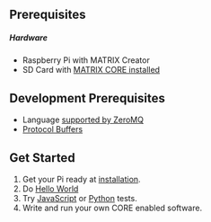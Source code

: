 ## Prerequisites

##### Hardware
* Raspberry Pi with MATRIX Creator
* SD Card with [MATRIX CORE installed](installation.md)

## Development Prerequisites

* Language [supported by ZeroMQ](http://zeromq.org/bindings:_start)
* [Protocol Buffers](https://developers.google.com/protocol-buffers/)

## Get Started
1. Get your Pi ready at [installation](installation.md).
1. Do [Hello World](hello-world.md)
1. Try [JavaScript](../examples/jstests.md) or [Python](../examples/pytests.md) tests.
1. Write and run your own CORE enabled software.